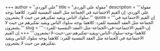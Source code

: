 +++
author = "علي الوردي"
title = "مقولة علي الوردي"
description = '''مقولة علي الوردي: إن القيم الاجتماعية في الجماعة مثل العقد النفسية للفرد: كلاهما يوجه سلوك الناس ويقيد تفكيرهم من حيث لا يشعرون.'''
quote = '''إن القيم الاجتماعية في الجماعة مثل العقد النفسية للفرد: كلاهما يوجه سلوك الناس ويقيد تفكيرهم من حيث لا يشعرون.'''
slug = '''إن-القيم-الاجتماعية-في-الجماعة-مثل-العقد-النفسية-للفرد:-كلاهما-يوجه-سلوك-الناس-ويقيد-تفكيرهم-من-حيث-لا-يشعرون'''
+++
إن القيم الاجتماعية في الجماعة مثل العقد النفسية للفرد: كلاهما يوجه سلوك الناس ويقيد تفكيرهم من حيث لا يشعرون.
